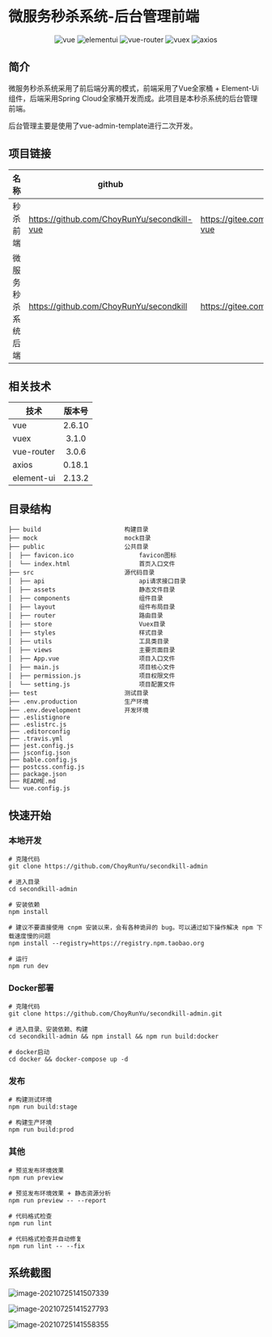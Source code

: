 # 微服务秒杀系统-后台管理前端 

<p align="center"> 
 <img src="https://img.shields.io/badge/Vue%20-2.6.10-green.svg" alt="vue"/>
 <img src="https://img.shields.io/badge/Element%20Ui%20-2.13.2-blue.svg" alt="elementui"/>
 <img src="https://img.shields.io/badge/Vue%20Router%20-3.0.6-blue.svg" alt="vue-router"/>
 <img src="https://img.shields.io/badge/Vuex-3.1.0-green.svg" alt="vuex">
 <img src="https://img.shields.io/badge/Axios-0.18.1-blue.svg" alt="axios">
</p>

## 简介

微服务秒杀系统采用了前后端分离的模式，前端采用了Vue全家桶 + Element-Ui组件，后端采用Spring Cloud全家桶开发而成。此项目是本秒杀系统的后台管理前端。

后台管理主要是使用了vue-admin-template进行二次开发。

## 项目链接

| 名称               | github                                      | gitee                                      |
| ------------------ | ------------------------------------------- | ------------------------------------------ |
| 秒杀前端           | https://github.com/ChoyRunYu/secondkill-vue | https://gitee.com/Choyrunyu/secondkill-vue |
| 微服务秒杀系统后端 | https://github.com/ChoyRunYu/secondkill     | https://gitee.com/Choyrunyu/secondkill     |

## 相关技术

| 技术       | 版本号 |
| ---------- | :----: |
| vue        | 2.6.10 |
| vuex       | 3.1.0  |
| vue-router | 3.0.6  |
| axios      | 0.18.1 |
| element-ui | 2.13.2 |

## 目录结构

```
├── build						构建目录
├── mock						mock目录
├── public						公共目录
│  ├── favicon.ico					favicon图标
│  └── index.html					首页入口文件
├── src							源代码目录
│  ├── api							api请求接口目录
│  ├── assets						静态文件目录
│  ├── components					组件目录
│  ├── layout						组件布局目录
│  ├── router						路由目录
│  ├── store						Vuex目录
│  ├── styles						样式目录
│  ├── utils						工具类目录
│  ├── views						主要页面目录
│  ├── App.vue						项目入口文件
│  ├── main.js						项目核心文件
│  ├── permission.js				项目权限文件
│  └── setting.js					项目配置文件
├── test						测试目录
├── .env.production				生产环境
├── .env.development			开发环境
├── .eslistignore
├── .eslistrc.js
├── .editorconfig
├── .travis.yml
├── jest.config.js
├── jsconfig.json
├── bable.config.js
├── postcss.config.js
├── package.json
├── README.md
└── vue.config.js
```

## 快速开始

### 本地开发

```
# 克隆代码
git clone https://github.com/ChoyRunYu/secondkill-admin

# 进入目录
cd secondkill-admin

# 安装依赖
npm install

# 建议不要直接使用 cnpm 安装以来，会有各种诡异的 bug。可以通过如下操作解决 npm 下载速度慢的问题
npm install --registry=https://registry.npm.taobao.org

# 运行
npm run dev
```

### Docker部署

```
# 克隆代码
git clone https://github.com/ChoyRunYu/secondkill-admin.git
 
# 进入目录、安装依赖、构建
cd secondkill-admin && npm install && npm run build:docker

# docker启动
cd docker && docker-compose up -d
```

### 发布

```
# 构建测试环境
npm run build:stage

# 构建生产环境
npm run build:prod
```

### 其他

```
# 预览发布环境效果
npm run preview

# 预览发布环境效果 + 静态资源分析
npm run preview -- --report

# 代码格式检查
npm run lint

# 代码格式检查并自动修复
npm run lint -- --fix
```

## 系统截图

![image-20210725141507339](https://choyblog.oss-cn-shenzhen.aliyuncs.com/img/image-20210725141507339.png)

![image-20210725141527793](https://choyblog.oss-cn-shenzhen.aliyuncs.com/img/image-20210725141527793.png)

![image-20210725141558355](https://choyblog.oss-cn-shenzhen.aliyuncs.com/img/image-20210725141558355.png)
